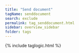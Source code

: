 ```yaml
---
title: "Send document"
tagName: senddocument
search: exclude
permalink: tag_senddocument.html
sidebar: overview_sidebar
folder: tags
---
```

{% include taglogic.html %}

